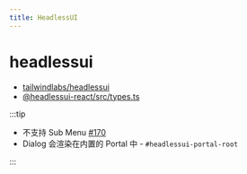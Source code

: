 ```yaml
---
title: HeadlessUI
---
```


# headlessui

- [tailwindlabs/headlessui](https://github.com/tailwindlabs/headlessui)
- [@headlessui-react/src/types.ts](https://github.com/tailwindlabs/headlessui/blob/main/packages/%40headlessui-react/src/types.ts)

:::tip

- 不支持 Sub Menu [#170](https://github.com/tailwindlabs/headlessui/issues/170)
- Dialog 会渲染在内置的 Portal 中 - `#headlessui-portal-root`

:::
